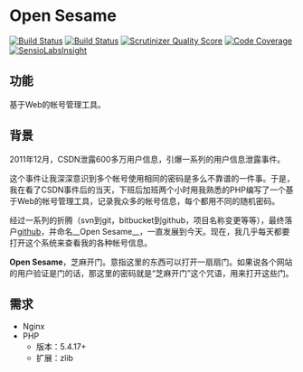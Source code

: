Open Sesame
============
[![Build Status](https://travis-ci.org/liuxd/open-sesame.png)](https://travis-ci.org/liuxd/open-sesame)
[![Build Status](https://drone.io/github.com/liuxd/open-sesame/status.png)](https://drone.io/github.com/liuxd/open-sesame/latest)
[![Scrutinizer Quality Score](https://scrutinizer-ci.com/g/liuxd/open-sesame/badges/quality-score.png?s=65cc2a7d85c497d689c86d5770734f4be7cdf4d5)](https://scrutinizer-ci.com/g/liuxd/open-sesame/)
[![Code Coverage](https://scrutinizer-ci.com/g/liuxd/open-sesame/badges/coverage.png?s=b79796d6b11e16ff0101c37b85db2c3cd2b8ddfa)](https://scrutinizer-ci.com/g/liuxd/open-sesame/)
[![SensioLabsInsight](https://insight.sensiolabs.com/projects/d152c96f-dd40-465c-9ea3-0e34a1be3add/mini.png)](https://insight.sensiolabs.com/projects/d152c96f-dd40-465c-9ea3-0e34a1be3add)

## 功能
基于Web的帐号管理工具。

## 背景
2011年12月，CSDN泄露600多万用户信息，引爆一系列的用户信息泄露事件。

这个事件让我深深意识到多个帐号使用相同的密码是多么不靠谱的一件事。于是，我在看了CSDN事件后的当天，下班后加班两个小时用我熟悉的PHP编写了一个基于Web的帐号管理工具，记录我众多的帐号信息，每个都用不同的随机密码。

经过一系列的折腾（svn到git，bitbucket到github，项目名称变更等等），最终落户[github](https://github.com/liuxd/open-sesame)，并命名__Open Sesame__，一直发展到今天。现在，我几乎每天都要打开这个系统来查看我的各种帐号信息。

__Open Sesame__，芝麻开门。意指这里的东西可以打开一扇扇门。如果说各个网站的用户验证是门的话，那这里的密码就是“芝麻开门”这个咒语，用来打开这些门。

## 需求
+ Nginx
+ PHP
    + 版本：5.4.17+
    + 扩展：zlib
